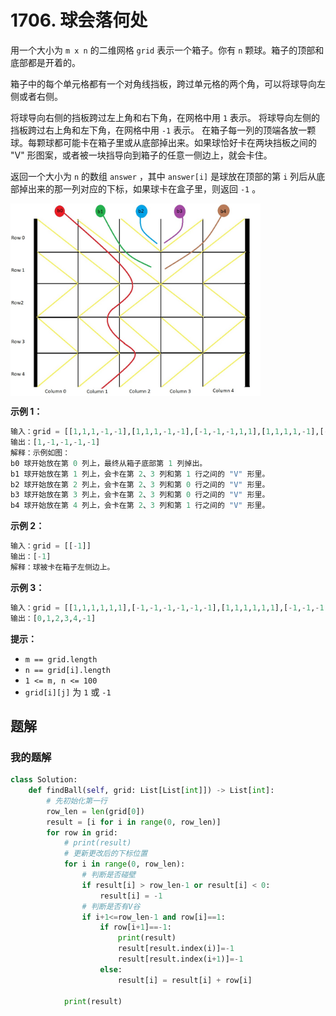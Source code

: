 # 1706. 球会落何处

用一个大小为 `m x n` 的二维网格 `grid` 表示一个箱子。你有 `n` 颗球。箱子的顶部和底部都是开着的。

箱子中的每个单元格都有一个对角线挡板，跨过单元格的两个角，可以将球导向左侧或者右侧。

将球导向右侧的挡板跨过左上角和右下角，在网格中用 `1` 表示。
将球导向左侧的挡板跨过右上角和左下角，在网格中用 `-1` 表示。
在箱子每一列的顶端各放一颗球。每颗球都可能卡在箱子里或从底部掉出来。如果球恰好卡在两块挡板之间的 "V" 形图案，或者被一块挡导向到箱子的任意一侧边上，就会卡住。

返回一个大小为 `n` 的数组 `answer` ，其中 `answer[i]` 是球放在顶部的第 `i` 列后从底部掉出来的那一列对应的下标，如果球卡在盒子里，则返回 `-1` 。

<img src="../../../document_source/ball.jpg" width = "400" alt="" align=center />

**示例 1：**

```python
输入：grid = [[1,1,1,-1,-1],[1,1,1,-1,-1],[-1,-1,-1,1,1],[1,1,1,1,-1],[-1,-1,-1,-1,-1]]
输出：[1,-1,-1,-1,-1]
解释：示例如图：
b0 球开始放在第 0 列上，最终从箱子底部第 1 列掉出。
b1 球开始放在第 1 列上，会卡在第 2、3 列和第 1 行之间的 "V" 形里。
b2 球开始放在第 2 列上，会卡在第 2、3 列和第 0 行之间的 "V" 形里。
b3 球开始放在第 3 列上，会卡在第 2、3 列和第 0 行之间的 "V" 形里。
b4 球开始放在第 4 列上，会卡在第 2、3 列和第 1 行之间的 "V" 形里。
```

**示例 2：**

```python
输入：grid = [[-1]]
输出：[-1]
解释：球被卡在箱子左侧边上。
```

**示例 3：**
```python
输入：grid = [[1,1,1,1,1,1],[-1,-1,-1,-1,-1,-1],[1,1,1,1,1,1],[-1,-1,-1,-1,-1,-1]]
输出：[0,1,2,3,4,-1]

```

**提示：**

- `m == grid.length`
- `n == grid[i].length`
- `1 <= m, n <= 100`
- `grid[i][j]` 为 `1` 或 `-1`


## 题解
### 我的题解
```python
class Solution:
    def findBall(self, grid: List[List[int]]) -> List[int]:
        # 先初始化第一行
        row_len = len(grid[0])
        result = [i for i in range(0, row_len)]
        for row in grid:
            # print(result) 
            # 更新更改后的下标位置
            for i in range(0, row_len):
                # 判断是否碰壁
                if result[i] > row_len-1 or result[i] < 0:
                    result[i] = -1
                # 判断是否有V谷
                if i+1<=row_len-1 and row[i]==1:
                    if row[i+1]==-1:
                        print(result)
                        result[result.index(i)]=-1
                        result[result.index(i+1)]=-1
                    else:
                        result[i] = result[i] + row[i]

            print(result)    

  ```
